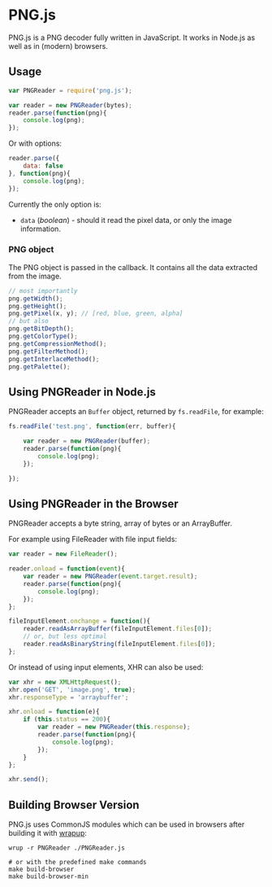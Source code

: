 
PNG.js
======

PNG.js is a PNG decoder fully written in JavaScript. It works in Node.js as
well as in (modern) browsers.

Usage
-----

``` js
var PNGReader = require('png.js');

var reader = new PNGReader(bytes);
reader.parse(function(png){
	console.log(png);
});

```

Or with options:

``` js
reader.parse({
	data: false
}, function(png){
	console.log(png);
});

```

Currently the only option is:

- `data` (*boolean*) - should it read the pixel data, or only the image information.

### PNG object

The PNG object is passed in the callback. It contains all the data extracted
from the image.

``` js
// most importantly
png.getWidth();
png.getHeight();
png.getPixel(x, y); // [red, blue, green, alpha]
// but also
png.getBitDepth();
png.getColorType();
png.getCompressionMethod();
png.getFilterMethod();
png.getInterlaceMethod();
png.getPalette();
```

Using PNGReader in Node.js
--------------------------

PNGReader accepts an `Buffer` object, returned by `fs.readFile`, for example:

``` js
fs.readFile('test.png', function(err, buffer){

	var reader = new PNGReader(buffer);
	reader.parse(function(png){
		console.log(png);
	});

});
```

Using PNGReader in the Browser
------------------------------

PNGReader accepts a byte string, array of bytes or an ArrayBuffer.

For example using FileReader with file input fields:

```js
var reader = new FileReader();

reader.onload = function(event){
	var reader = new PNGReader(event.target.result);
	reader.parse(function(png){
		console.log(png);
	});
};

fileInputElement.onchange = function(){
	reader.readAsArrayBuffer(fileInputElement.files[0]);
	// or, but less optimal
	reader.readAsBinaryString(fileInputElement.files[0]);
};
```

Or instead of using input elements, XHR can also be used:

```js
var xhr = new XMLHttpRequest();
xhr.open('GET', 'image.png', true);
xhr.responseType = 'arraybuffer';

xhr.onload = function(e){
	if (this.status == 200){
		var reader = new PNGReader(this.response);
		reader.parse(function(png){
			console.log(png);
		});
	}
};

xhr.send();
```

Building Browser Version
------------------------

PNG.js uses CommonJS modules which can be used in browsers after building it
with [wrapup](github.com/kamicane/wrapup):

	wrup -r PNGReader ./PNGReader.js

	# or with the predefined make commands
	make build-browser
	make build-browser-min


